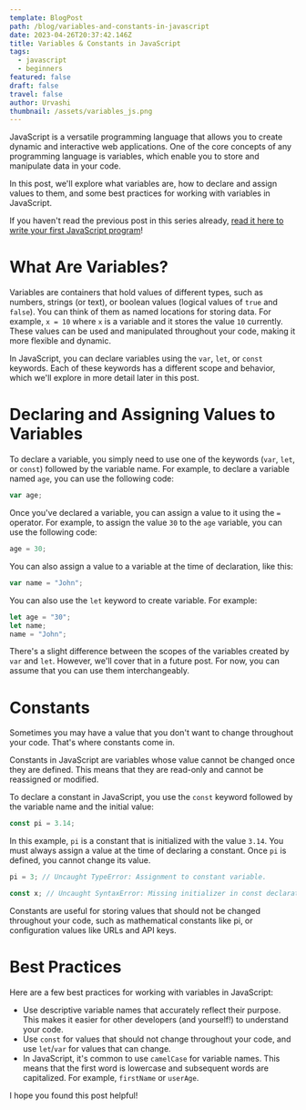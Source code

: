 ```yaml
---
template: BlogPost
path: /blog/variables-and-constants-in-javascript
date: 2023-04-26T20:37:42.146Z
title: Variables & Constants in JavaScript
tags:
  - javascript
  - beginners
featured: false
draft: false
travel: false
author: Urvashi
thumbnail: /assets/variables_js.png
---
```


JavaScript is a versatile programming language that allows you to create dynamic and interactive web applications.
One of the core concepts of any programming language is variables, which enable you to store and manipulate data in your code.

In this post, we'll explore what variables are, how to declare and assign values to them, and some best practices for working with variables in JavaScript.

If you haven't read the previous post in this series already, [read it here to write your first JavaScript program](https://www.thecodedose.com/blog/your-first-javascript-program)!

# What Are Variables?

Variables are containers that hold values of different types, such as numbers, strings (or text), or boolean values (logical values of `true` and `false`).
You can think of them as named locations for storing data.
For example, `x = 10` where `x` is a variable and it stores the value `10` currently.
These values can be used and manipulated throughout your code, making it more flexible and dynamic.

In JavaScript, you can declare variables using the `var`, `let`, or `const` keywords.
Each of these keywords has a different scope and behavior, which we'll explore in more detail later in this post.

# Declaring and Assigning Values to Variables

To declare a variable, you simply need to use one of the keywords (`var`, `let`, or `const`) followed by the variable name.
For example, to declare a variable named `age`, you can use the following code:

```javascript
var age;
```

Once you've declared a variable, you can assign a value to it using the `=` operator.
For example, to assign the value `30` to the `age` variable, you can use the following code:

```javascript
age = 30;
```

You can also assign a value to a variable at the time of declaration, like this:

```javascript
var name = "John";
```

You can also use the `let` keyword to create variable.
For example:

```javascript
let age = "30";
let name;
name = "John";
```

There's a slight difference between the scopes of the variables created by `var` and `let`.
However, we'll cover that in a future post.
For now, you can assume that you can use them interchangeably.

# Constants

Sometimes you may have a value that you don't want to change throughout your code. That's where constants come in.

Constants in JavaScript are variables whose value cannot be changed once they are defined. This means that they are read-only and cannot be reassigned or modified.

To declare a constant in JavaScript, you use the `const` keyword followed by the variable name and the initial value:

```javascript
const pi = 3.14;
```

In this example, `pi` is a constant that is initialized with the value `3.14`.
You must always assign a value at the time of declaring a constant.
Once `pi` is defined, you cannot change its value.

```javascript
pi = 3; // Uncaught TypeError: Assignment to constant variable.

const x; // Uncaught SyntaxError: Missing initializer in const declaration
```

Constants are useful for storing values that should not be changed throughout your code, such as mathematical constants like pi, or configuration values like URLs and API keys.

# Best Practices

Here are a few best practices for working with variables in JavaScript:

- Use descriptive variable names that accurately reflect their purpose. This makes it easier for other developers (and yourself!) to understand your code.
- Use `const` for values that should not change throughout your code, and use `let`/`var` for values that can change.
- In JavaScript, it's common to use `camelCase` for variable names. This means that the first word is lowercase and subsequent words are capitalized. For example, `firstName` or `userAge`.

I hope you found this post helpful!
